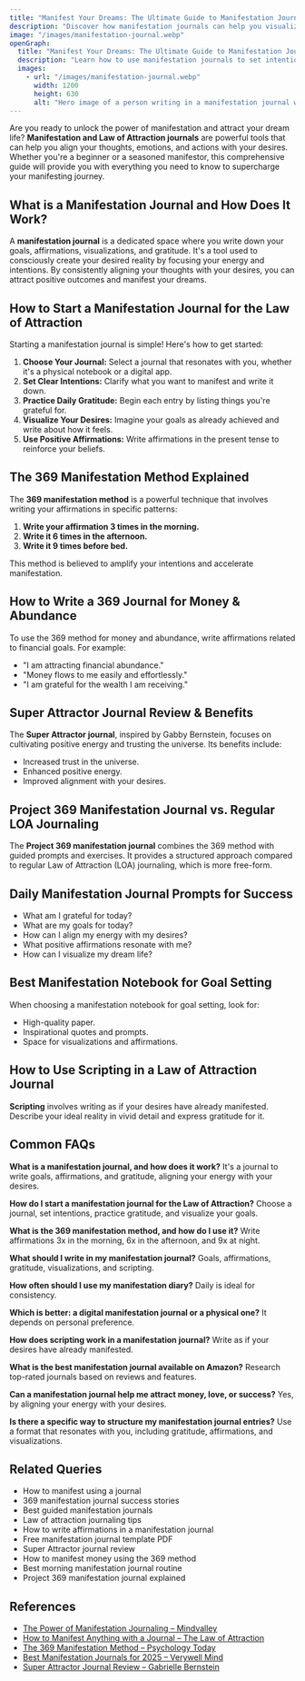 ```yaml
---
title: "Manifest Your Dreams: The Ultimate Guide to Manifestation Journals"
description: "Discover how manifestation journals can help you visualize your goals, attract positivity, and turn dreams into reality."
image: "/images/manifestation-journal.webp"
openGraph:
  title: "Manifest Your Dreams: The Ultimate Guide to Manifestation Journals"
  description: "Learn how to use manifestation journals to set intentions, practice gratitude, and create the life you desire."
  images:
    - url: "/images/manifestation-journal.webp"
      width: 1200
      height: 630
      alt: "Hero image of a person writing in a manifestation journal with a serene background."
---
```


Are you ready to unlock the power of manifestation and attract your dream life? **Manifestation and Law of Attraction journals** are powerful tools that can help you align your thoughts, emotions, and actions with your desires. Whether you're a beginner or a seasoned manifestor, this comprehensive guide will provide you with everything you need to know to supercharge your manifesting journey.

## What is a Manifestation Journal and How Does It Work?

A **manifestation journal** is a dedicated space where you write down your goals, affirmations, visualizations, and gratitude. It's a tool used to consciously create your desired reality by focusing your energy and intentions. By consistently aligning your thoughts with your desires, you can attract positive outcomes and manifest your dreams.

## How to Start a Manifestation Journal for the Law of Attraction

Starting a manifestation journal is simple! Here's how to get started:

1.  **Choose Your Journal:** Select a journal that resonates with you, whether it's a physical notebook or a digital app.
2.  **Set Clear Intentions:** Clarify what you want to manifest and write it down.
3.  **Practice Daily Gratitude:** Begin each entry by listing things you're grateful for.
4.  **Visualize Your Desires:** Imagine your goals as already achieved and write about how it feels.
5.  **Use Positive Affirmations:** Write affirmations in the present tense to reinforce your beliefs.

## The 369 Manifestation Method Explained

The **369 manifestation method** is a powerful technique that involves writing your affirmations in specific patterns:

1.  **Write your affirmation 3 times in the morning.**
2.  **Write it 6 times in the afternoon.**
3.  **Write it 9 times before bed.**

This method is believed to amplify your intentions and accelerate manifestation.

## How to Write a 369 Journal for Money & Abundance

To use the 369 method for money and abundance, write affirmations related to financial goals. For example:

* "I am attracting financial abundance."
* "Money flows to me easily and effortlessly."
* "I am grateful for the wealth I am receiving."

## Super Attractor Journal Review & Benefits

The **Super Attractor journal**, inspired by Gabby Bernstein, focuses on cultivating positive energy and trusting the universe. Its benefits include:

* Increased trust in the universe.
* Enhanced positive energy.
* Improved alignment with your desires.

## Project 369 Manifestation Journal vs. Regular LOA Journaling

The **Project 369 manifestation journal** combines the 369 method with guided prompts and exercises. It provides a structured approach compared to regular Law of Attraction (LOA) journaling, which is more free-form.

## Daily Manifestation Journal Prompts for Success

* What am I grateful for today?
* What are my goals for today?
* How can I align my energy with my desires?
* What positive affirmations resonate with me?
* How can I visualize my dream life?

## Best Manifestation Notebook for Goal Setting

When choosing a manifestation notebook for goal setting, look for:

* High-quality paper.
* Inspirational quotes and prompts.
* Space for visualizations and affirmations.

## How to Use Scripting in a Law of Attraction Journal

**Scripting** involves writing as if your desires have already manifested. Describe your ideal reality in vivid detail and express gratitude for it.

## Common FAQs

**What is a manifestation journal, and how does it work?**
It's a journal to write goals, affirmations, and gratitude, aligning your energy with your desires.

**How do I start a manifestation journal for the Law of Attraction?**
Choose a journal, set intentions, practice gratitude, and visualize your goals.

**What is the 369 manifestation method, and how do I use it?**
Write affirmations 3x in the morning, 6x in the afternoon, and 9x at night.

**What should I write in my manifestation journal?**
Goals, affirmations, gratitude, visualizations, and scripting.

**How often should I use my manifestation diary?**
Daily is ideal for consistency.

**Which is better: a digital manifestation journal or a physical one?**
It depends on personal preference.

**How does scripting work in a manifestation journal?**
Write as if your desires have already manifested.

**What is the best manifestation journal available on Amazon?**
Research top-rated journals based on reviews and features.

**Can a manifestation journal help me attract money, love, or success?**
Yes, by aligning your energy with your desires.

**Is there a specific way to structure my manifestation journal entries?**
Use a format that resonates with you, including gratitude, affirmations, and visualizations.

## Related Queries

* How to manifest using a journal
* 369 manifestation journal success stories
* Best guided manifestation journals
* Law of attraction journaling tips
* How to write affirmations in a manifestation journal
* Free manifestation journal template PDF
* Super Attractor journal review
* How to manifest money using the 369 method
* Best morning manifestation journal routine
* Project 369 manifestation journal explained

## References

* [The Power of Manifestation Journaling – Mindvalley](https://www.mindvalley.com/blog/manifestation-journaling)
* [How to Manifest Anything with a Journal – The Law of Attraction](https://www.thelawofattraction.com/manifest-anything-journal/)
* [The 369 Manifestation Method – Psychology Today](https://www.psychologytoday.com/us/blog/prescriptions-life/202105/the-369-manifestation-method)
* [Best Manifestation Journals for 2025 – Verywell Mind](https://www.verywellmind.com/best-manifestation-journals-5190980)
* [Super Attractor Journal Review – Gabrielle Bernstein](https://gabbybernstein.com/super-attractor-journal/)